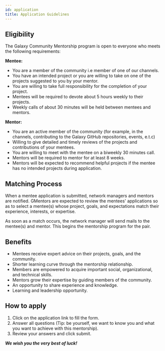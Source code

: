 ```yaml
---
id: application
title: Application Guidelines
---
```


## Eligibility

The Galaxy Community Mentorship program is open to everyone who meets the following requirements:

**Mentee:**

- You are a member of the community i.e member of one of our channels.
- You have an intended project or you are willing to take on one of the projects suggested to you by your mentor.
- You are willing to take full responsibility for the completion of your project.
- Mentees will be required to devote about 5 hours weekly to their projects.
- Weekly calls of about 30 minutes will be held between mentees and mentors.

**Mentor:**

- You are an active member of the community (for example, in the channels, contributing to the Galaxy GitHub repositories, events, e.t.c)
- Willing to give detailed and timely reviews of the projects and contributions of your mentees.
- You are willing to meet with the mentee on a biweekly 30 minutes call.
- Mentors will be required to mentor for at least 8 weeks.
- Mentors will be expected to recommend helpful projects if the mentee has no intended projects during application.

## Matching Process

When a mentee application is submitted, network managers and mentors are notified. GMentors are expected to review the mentees' applications so as to select a mentee(s) whose project, goals, and expectations match their experience, interests, or expertise.

As soon as a match occurs, the network manager will send mails to the mentee(s) and mentor. This begins the mentorship program for the pair.

## Benefits

- Mentees receive expert advice on their projects, goals, and the community.
- Shorter learning curve through the mentorship relationship.
- Members are empowered to acquire important social, organizational, and technical skills.
- Mentors grow their expertise by guiding members of the community.
- An opportunity to share experience and knowledge.
- Learning and leadership opportunity.

## How to apply

1. Click on the application link to fill the form.
2. Answer all questions (Tip: be yourself, we want to know you and what you want to achieve with this mentorship).
3. Review your answers and click submit.

***We wish you the very best of luck!***

